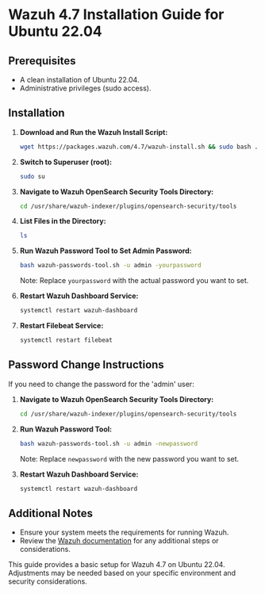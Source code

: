 # Wazuh 4.7 Installation Guide for Ubuntu 22.04

## Prerequisites
- A clean installation of Ubuntu 22.04.
- Administrative privileges (sudo access).

## Installation

1. **Download and Run the Wazuh Install Script:**

    ```bash
    wget https://packages.wazuh.com/4.7/wazuh-install.sh && sudo bash ./wazuh-install.sh -a
    ```

2. **Switch to Superuser (root):**

    ```bash
    sudo su
    ```

3. **Navigate to Wazuh OpenSearch Security Tools Directory:**

    ```bash
    cd /usr/share/wazuh-indexer/plugins/opensearch-security/tools
    ```

4. **List Files in the Directory:**

    ```bash
    ls
    ```

5. **Run Wazuh Password Tool to Set Admin Password:**

    ```bash
    bash wazuh-passwords-tool.sh -u admin -yourpassword
    ```
    Note: Replace `yourpassword` with the actual password you want to set.

6. **Restart Wazuh Dashboard Service:**

    ```bash
    systemctl restart wazuh-dashboard
    ```

7. **Restart Filebeat Service:**

    ```bash
    systemctl restart filebeat
    ```

## Password Change Instructions

If you need to change the password for the 'admin' user:

1. **Navigate to Wazuh OpenSearch Security Tools Directory:**

    ```bash
    cd /usr/share/wazuh-indexer/plugins/opensearch-security/tools
    ```

2. **Run Wazuh Password Tool:**

    ```bash
    bash wazuh-passwords-tool.sh -u admin -newpassword
    ```
    Note: Replace `newpassword` with the new password you want to set.

3. **Restart Wazuh Dashboard Service:**

    ```bash
    systemctl restart wazuh-dashboard
    ```

## Additional Notes

- Ensure your system meets the requirements for running Wazuh.
- Review the [Wazuh documentation](https://documentation.wazuh.com/current/) for any additional steps or considerations.

This guide provides a basic setup for Wazuh 4.7 on Ubuntu 22.04. Adjustments may be needed based on your specific environment and security considerations.
